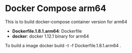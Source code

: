 Docker Compose arm64
==============
This is to build docker-compose container version for arm64
* **Dockerfile.1.8.1.arm64**: Dockerfile
* **docker**: docker 1.12.1 binary for arm64

To build a image
docker build -t <a tag> -f Dockerfile.1.8.1.arm64 .
